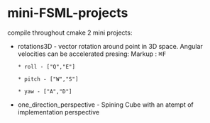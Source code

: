 # mini-FSML-projects
compile throughout cmake 2 mini projects:
- rotations3D - vector rotation around point in 3D space. Angular velocities can be accelerated presing: 
Markup : <kbd>⌘F</kbd>

      * roll - ["Q","E"]

      * pitch - ["W","S"]

      * yaw - ["A","D"]
- one_direction_perspective - Spining Cube with an atempt of implementation perspective
